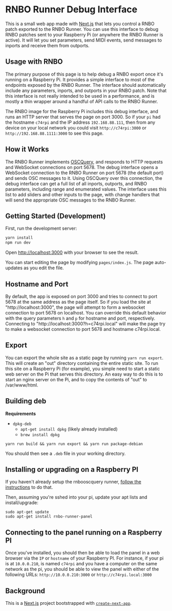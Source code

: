 # RNBO Runner Debug Interface

This is a small web app made with [Next.js](https://nextjs.org/) that lets you control a RNBO patch exported to the RNBO Runner. You can use this interface to debug RNBO patches sent to your Raspberry Pi (or anywhere the RNBO Runner is active). It will let you set parameters, send MIDI events, send messages to inports and receive them from outports.

## Usage with RNBO

The primary purpose of this page is to help debug a RNBO export once it's running on a Raspberry Pi. It provides a simple interface to most of the endpoints exposed by the RNBO Runner. The interface should automatically include any parameters, inports, and outports in your RNBO patch. Note that this interface is not really intended to be used in a performance, and is mostly a thin wrapper around a handful of API calls to the RNBO Runner.

The RNBO image for the Raspberry Pi includes this debug interface, and runs an HTTP server that serves the page on port 3000. So if your `pi` had the hostname `c74rpi` and the IP address `192.168.88.111`, then from any device on your local network you could visit `http://c74rpi:3000` or `http://192.168.88.1111:3000` to see this page.

## How it Works

The RNBO Runner implements [OSCQuery](https://github.com/Vidvox/OSCQueryProposal), and responds to HTTP requests and WebSocket connections on port 5678. The debug interface opens a WebSocket connection to the RNBO Runner on port 5678 (the default port) and sends OSC messages to it. Using OSCQuery over this connection, the debug interface can get a full list of all inports, outports, and RNBO parameters, including range and enumerated values. The interface uses this list to add sliders and other inputs to the page, with change handlers that will send the appropriate OSC messages to the RNBO Runner.

## Getting Started (Development)

First, run the development server:

```bash
yarn install
npm run dev
```

Open [http://localhost:3000](http://localhost:3000) with your browser to see the result.

You can start editing the page by modifying `pages/index.js`. The page auto-updates as you edit the file.

## Hostname and Port

By default, the app is exposed on port 3000 and tries to connect to port 5678 at the same address as the page itself. So if you load the site at "http://localhost:3000", the page will attempt to form a websocket connection to port 5678 on localhost. You can override this default behavior with the query parameters `h` and `p` for hostname and port, respectively. Connecting to "http://localhost:3000?h=c74rpi.local" will make the page try to make a websocket connection to port 5678 and hostname c74rpi.local.

## Export

You can export the whole site as a static page by running `yarn run export`. This will create an "out" directory containing the entire static site. To run this site on a Raspberry Pi (for example), you simple need to start a static web server on the Pi that serves this directory. An easy way to do this is to start an nginx server on the Pi, and to copy the contents of "out" to /var/www/html.

## Building deb

**Requirements**

* `dpkg-deb`
  * `apt-get install dpkg` (likely already installed)
  * `brew install dpkg`

```shell
yarn run build && yarn run export && yarn run package-debian
```

You should then see a `.deb` file in your working directory.

## Installing or upgrading on a Raspberry PI

If you haven't already setup the rnbooscquery runner, [follow the instructions](https://app.assembla.com/spaces/max/git-7/source/master/examples/RNBOOSCQueryRunner/README-rpi.md)
to do that.

Then, assuming you're sshed into your pi, update your apt lists and install/upgrade:

```shell
sudo apt-get update
sudo apt-get install rnbo-runner-panel
```

## Connecting to the panel running on a Raspberry PI

Once you've installed, you should then be able to load the panel in a web browser via the `IP` or `hostname` of your Raspberry PI.
For instance, if your pi is at `10.0.0.210`, is named `c74rpi` and you have a computer on the same network as the pi,
you should be able to view the panel with either of the following URLs:
`http://10.0.0.210:3000` or `http://c74rpi.local:3000`

## Background

This is a [Next.js](https://nextjs.org/) project bootstrapped with [`create-next-app`](https://github.com/vercel/next.js/tree/canary/packages/create-next-app).
